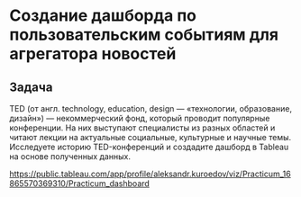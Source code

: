   # Создание дашборда по пользовательским событиям для агрегатора новостей

## Задача


TED (от англ. technology, education, design — «технологии, образование, дизайн») — некоммерческий фонд, который проводит популярные конференции. На них выступают специалисты из разных областей и читают лекции на актуальные социальные, культурные и научные темы. Исследуете историю TED-конференций и создадите дашборд в Tableau на основе полученных данных.

https://public.tableau.com/app/profile/aleksandr.kuroedov/viz/Practicum_16865570369310/Practicum_dashboard
